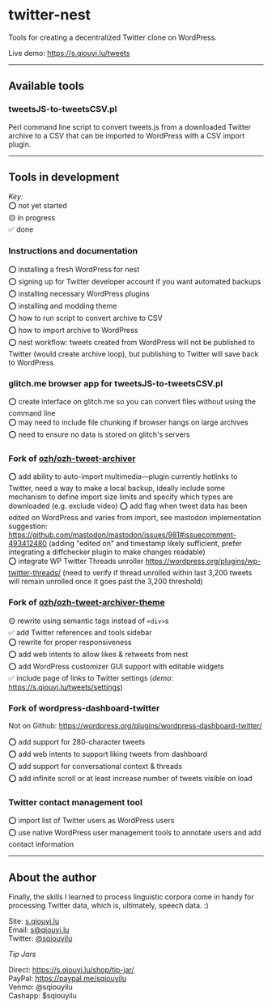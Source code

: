 # twitter-nest
Tools for creating a decentralized Twitter clone on WordPress.

Live demo: https://s.qiouyi.lu/tweets

----

## Available tools

### tweetsJS-to-tweetsCSV.pl

Perl command line script to convert tweets.js from a downloaded Twitter archive to a CSV that can be imported to WordPress with a CSV import plugin.

----

## Tools in development

*Key:*<br />
⭕️ not yet started<br />
🟡 in progress<br />
✅ done<br />

### Instructions and documentation

⭕️ installing a fresh WordPress for nest<br />
⭕️ signing up for Twitter developer account if you want automated backups<br />
⭕️ installing necessary WordPress plugins<br />
⭕️ installing and modding theme<br />
⭕️ how to run script to convert archive to CSV<br />
⭕️ how to import archive to WordPress<br />
⭕️ nest workflow: tweets created from WordPress will not be published to Twitter (would create archive loop), but publishing to Twitter will save back to WordPress

### glitch.me browser app for tweetsJS-to-tweetsCSV.pl

⭕️ create interface on glitch.me so you can convert files without using the command line<br />
⭕️ may need to include file chunking if browser hangs on large archives<br />
⭕️ need to ensure no data is stored on glitch's servers<br />

### Fork of <a href="https://github.com/ozh/ozh-tweet-archiver">ozh/ozh-tweet-archiver</a>

⭕️ add ability to auto-import multimedia—plugin currently hotlinks to Twitter, need a way to make a local backup, ideally include some mechanism to define import size limits and specify which types are downloaded (e.g. exclude video)
⭕️ add flag when tweet data has been edited on WordPress and varies from import, see mastodon implementation suggestion: https://github.com/mastodon/mastodon/issues/981#issuecomment-493412480 (adding "edited on" and timestamp likely sufficient, prefer integrating a diffchecker plugin to make changes readable)<br />
⭕️ integrate WP Twitter Threads unroller https://wordpress.org/plugins/wp-twitter-threads/ (need to verify if thread unrolled within last 3,200 tweets will remain unrolled once it goes past the 3,200 threshold)

### Fork of <a href="https://github.com/ozh/ozh-tweet-archiver-theme">ozh/ozh-tweet-archiver-theme</a>

🟡 rewrite using semantic tags instead of `<div>`s<br />
✅ add Twitter references and tools sidebar<br />
⭕️ rewrite for proper responsiveness<br />
⭕️ add web intents to allow likes & retweets from nest<br />
⭕️ add WordPress customizer GUI support with editable widgets<br />
✅ include page of links to Twitter settings (*demo:* https://s.qiouyi.lu/tweets/settings)

### Fork of wordpress-dashboard-twitter

Not on Github: https://wordpress.org/plugins/wordpress-dashboard-twitter/

⭕️ add support for 280-character tweets<br />
⭕️ add web intents to support liking tweets from dashboard<br />
⭕️ add support for conversational context & threads<br />
⭕️ add infinite scroll or at least increase number of tweets visible on load

### Twitter contact management tool

⭕️ import list of Twitter users as WordPress users<br />
⭕️ use native WordPress user management tools to annotate users and add contact information

----

## About the author

Finally, the skills I learned to process linguistic corpora come in handy for processing Twitter data, which is, ultimately, speech data. :)

Site: <a href="https://s.qiouyi.lu/" target="_new">s.qiouyi.lu</a><br />
Email: <a href="mailto:s@qiouyi.lu">s@qiouyi.lu</a><br />
Twitter: <a href="https://twitter.com/sqiouyilu" target="_new">@sqiouyilu</a>

*Tip Jars*

Direct: https://s.qiouyi.lu/shop/tip-jar/<br />
PayPal: https://paypal.me/sqiouyilu<br />
Venmo: @sqiouyilu<br />
Cashapp: $sqiouyilu
